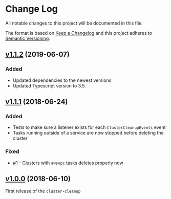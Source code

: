 # Change Log

All notable changes to this project will be documented in this file.

The format is based on [Keep a Changelog](http://keepachangelog.com/)
and this project adheres to [Semantic Versioning](http://semver.org/).

## [v1.1.2](https://github.com/YashdalfTheGray/cluster-cleanup/tree/v1.1.2) (2019-06-07)

### Added

- Updated dependencies to the newest versions
- Updated Typescript version to 3.5.

## [v1.1.1](https://github.com/YashdalfTheGray/cluster-cleanup/tree/v1.1.1) (2018-06-24)

### Added

- Tests to make sure a listener exists for each `ClusterCleanupEvents` event
- Tasks running outside of a service are now stopped before deleting the cluster

### Fixed

- [#1](https://github.com/YashdalfTheGray/cluster-cleanup/issues/1) - Clusters with `awsvpc` tasks deletes properly now

## [v1.0.0](https://github.com/YashdalfTheGray/cluster-cleanup/tree/v1.0.0) (2018-06-10)

First release of the `cluster-cleanup`

